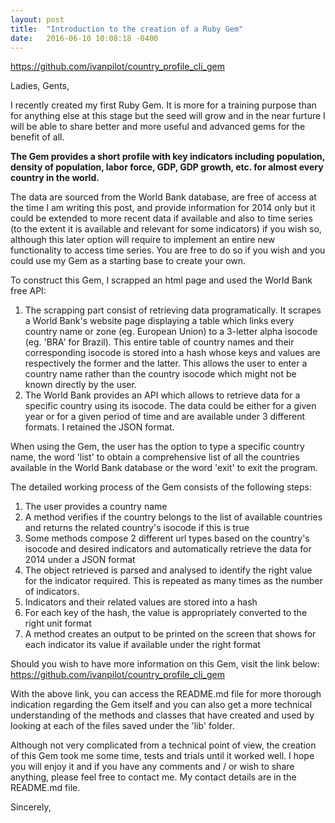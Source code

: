 ```yaml
---
layout: post
title:  "Introduction to the creation of a Ruby Gem"
date:   2016-06-10 10:08:18 -0400
---
```



https://github.com/ivanpilot/country_profile_cli_gem

Ladies, Gents,

I recently created my first Ruby Gem. It is more for a training purpose than for anything else at this stage but the seed will grow and in the near furture I will be able to share better and more useful and advanced gems for the benefit of all.

**The Gem provides a short profile with key indicators including population, density of population, labor force, GDP, GDP growth, etc. for almost every country in the world.**

The data are sourced from the World Bank database, are free of access at the time I am writing this post, and provide information for 2014 only but it could be extended to more recent data if available and also to time series (to the extent it is available and relevant for some indicators) if you wish so, although this later option will require to implement an entire new functionality to access time series. You are free to do so if you wish and you could use my Gem as a starting base to create your own.

To construct this Gem, I scrapped an html page and used the World Bank free API:

1. The scrapping part consist of retrieving data programatically. It scrapes a World Bank's website page displaying a table which links every country name or zone (eg. European Union) to a 3-letter alpha isocode (eg. 'BRA' for Brazil). This entire table of country names and their corresponding isocode is stored into a hash whose keys and values are respectively the former and the latter. This allows the user to enter a country name rather than the country isocode which might not be known directly by the user.
2. The World Bank provides an API which allows to retrieve data for a specific country using its isocode. The data could be either for a given year or for a given period of time and are available under 3 different formats. I retained the JSON format.

When using the Gem, the user has the option to type a specific country name, the word 'list' to obtain a comprehensive list of all the countries available in the World Bank database or the word 'exit' to exit the program.

The detailed working process of the Gem consists of the following steps:

1. The user provides a country name
2. A method verifies if the country belongs to the list of available countries and returns the related country's isocode if this is true
3. Some methods compose 2 different url types based on the country's isocode and desired indicators and automatically retrieve the data for 2014 under a JSON format
4. The object retrieved is parsed and analysed to identify the right value for the indicator required. This is repeated as many times as the number of indicators.
5. Indicators and their related values are stored into a hash
6. For each key of the hash, the value is appropriately converted to the right unit format
7. A method creates an output to be printed on the screen that shows for each indicator its value if available under the right format

Should you wish to have more information on this Gem, visit the link below:
https://github.com/ivanpilot/country_profile_cli_gem

With the above link, you can access the README.md file for more thorough indication regarding the Gem itself and you can also get a more technical understanding of the methods and classes that have created and used by looking at each of the files saved under the 'lib' folder.

Although not very complicated from a technical point of view, the creation of this Gem took me some time, tests and trials until it worked well. I hope you will enjoy it and if you have any comments and / or wish to share anything, please feel free to contact me. My contact details are in the README.md file.

Sincerely,
